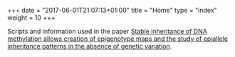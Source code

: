 +++
date = "2017-06-01T21:07:13+01:00"
title = "Home"
type = "index"
weight = 10
+++

Scripts and information used in the paper [Stable inheritance of DNA methylation allows creation of epigenotype maps and the study of epiallele inheritance patterns in the absence of genetic variation](https://genomebiology.biomedcentral.com/articles/10.1186/s13059-017-1288-x).
